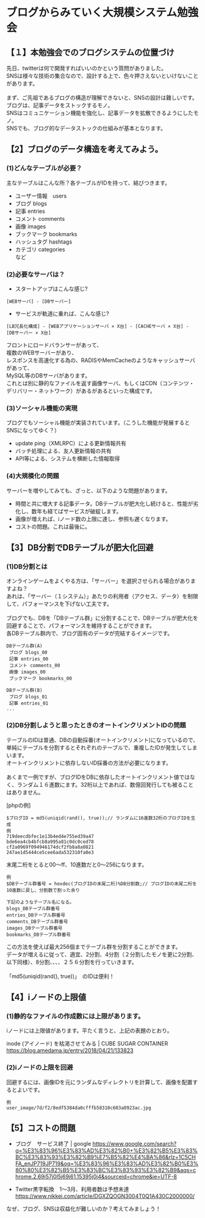 # ブログからみていく大規模システム勉強会

## 【１】本勉強会でのブログシステムの位置づけ

先日、twitterは何で開発すればいいのかという質問がありました。<br>
SNSは様々な技術の集合なので、設計する上で、色々押さえないといけないことがあります。<br>
<br>
まず、ご先祖であるブログの構造が理解できないと、SNSの設計は難しいです。<br>
ブログは、記事データをストックするモノ。<br>
SNSはコミュニケーション機能を強化し、記事データを拡散できるようにしたモノ。<br>
SNSでも、ブログ的なデータストックの仕組みが基本となります。

## 【2】ブログのデータ構造を考えてみよう。

### (1)どんなテーブルが必要？
主なテーブルはこんな所？各テーブルがIDを持って、結びつきます。
* ユーザー情報　users
* ブログ blogs
* 記事 entries
* コメント comments
* 画像 images
* ブックマーク bookmarks
* ハッシュタグ hashtags
* カテゴリ categories
<br>など

### (2)必要なサーバは？

* スタートアップはこんな感じ?<br>
```
[WEBサーバ] - [DBサーバー]
```

* サービスが軌道に乗れば、こんな感じ?<br>
```
[LB冗長化構成] - [WEBアプリケーションサーバ × X台] - [CACHEサーバ × X台] - [DBサーバー × X台]
```
フロントにロードバランサーがあって、<br>
複数のWEBサーバーがあり、<br>
レスポンスを高速化する為の、RADISやMemCacheのようなキャッシュサーバがあって、<br>
MySQL等のDBサーバがあります。<br>
これとは別に静的なファイルを返す画像サーバ、もしくはCDN（コンテンツ・デリバリー・ネットワーク）があるがあるといった構成です。<br>

### (3)ソーシャル機能の実現
ブログでもソーシャル機能が実装されています。（こうした機能が発展するとSNSになってゆく？）
* update ping（XMLRPC）による更新情報共有
* バッチ処理による、友人更新情報の共有
* API等による、システムを横断した情報取得

### (4)大規模化の問題
サーバーを増やしてみても、ざっと、以下のような問題があります。
* 時間と共に増大する記事データ。DBテーブルが肥大化し続けると、性能が劣化し、数年も経てばサービスが破綻します。
* 画像が増えれば、iノード数の上限に達し、参照も遅くなります。
* コストの問題。これは最後に。

## 【3】DB分割でDBテーブルが肥大化回避

### (1)DB分割とは
オンラインゲームをよくやる方は、「サーバー」を選択させられる場合がありますよね？<br>
あれは、「サーバー（１システム）」あたりの利用者（アクセス、データ）を制限して、パフォーマンスを下げない工夫です。<br>
<br>
ブログでも、DBを「DBテーブル群」に分割することで、DBテーブルが肥大化を回避することで、パフォーマンスを維持することができます。<br>
各DBテーブル群内で、ブログ固有のデータが完結するイメージです。<br>
```
DBテーブル群(A)
 ブログ blogs_00
 記事 entries_00
 コメント comments_00
 画像 images_00
 ブックマーク bookmarks_00

DBテーブル群(B)
 ブログ blogs_01
 記事 entries_01
...
```

### (2)DB分割しようと思ったときのオートインクリメントIDの問題
テーブルのIDは普通、DBの自動採番(オートインクリメント)になっているので、単純にテーブルを分割するとそれぞれのテーブルで、重複したIDが発生してしまいます。<br>
オートインクリメントに依存しないID採番の方法が必要になります。<br>
<br>
あくまで一例ですが、ブログIDをDBに依存したオートインクリメント値ではなく、ランダム１６進数にます。32桁以上であれば、数億回発行しても被ることはありません。<br>

[phpの例]
```
$ブログID = md5(uniqid(rand(), true));// ランダムに16進数32桁のブログIDを生成
例
719deecdbfec1e13b4ed4e755ed39a47
bde6ea4cb4bfcb8a995a81c0dc0ced78
cf2a0969f094946174dcf2fb8a8a0821
247ae1d5444ce5cee6ada532310fa0e3
```
末尾二桁をとると00〜ff、10進数だと0〜256になります。<br>
```
例
$DBテーブル群番号 = hexdec(ブログIDの末尾二桁)%DB分割数;// ブログIDの末尾二桁を10進数に戻し、分割数で割った余り

下記のようなテーブル名になる。
blogs_DBテーブル群番号
entries_DBテーブル群番号
comments_DBテーブル群番号
images_DBテーブル群番号
bookmarks_DBテーブル群番号
```
この方法を使えば最大256個までテーブル群を分割することができます。<br>
データが増えるに従って、適宜、2分割、4分割（２分割したモノを更に2分割、以下同様）、8分割、、、、２５６分割を行っていきます。　<br>
<br>
「md5(uniqid(rand(), true))」　のIDは便利！<br> 
 
## 【4】iノードの上限値

### (1)静的なファイルの作成数には上限があります。
iノードには上限値があります。平たく言うと、上記の表題のとおり。

inode (アイノード) を枯渇させてみる | CUBE SUGAR CONTAINER<br>
https://blog.amedama.jp/entry/2018/04/21/133823

### (2)iノードの上限を回避

回避するには、画像IDを元にランダムなディレクトリを計算して、画像を配置するとよいです。<br>
```
例
user_image/7d/f2/8edf5384da0cfffb58310c603a0923ac.jpg
```

## 【5】コストの問題

* ブログ　サービス終了 | google
https://www.google.com/search?q=%E3%83%96%E3%83%AD%E3%82%B0+%E3%82%B5%E3%83%BC%E3%83%93%E3%82%B9%E7%B5%82%E4%BA%86&rlz=1C5CHFA_enJP719JP719&oq=%E3%83%96%E3%83%AD%E3%82%B0%E3%80%80%E3%82%B5%E3%83%BC%E3%83%93%E3%82%B9&aqs=chrome.2.69i57j0l5j69i61.15395j0j4&sourceid=chrome&ie=UTF-8

* Twitter黒字転換　1～3月、利用者数は予想未達<br>
https://www.nikkei.com/article/DGXZQOGN3004T0Q1A430C2000000/

なぜ、ブログ、SNSは収益化が難しいのか？考えてみましょう！
